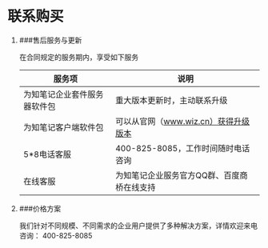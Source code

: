 # 联系购买

1. ###售后服务与更新

	在合同规定的服务期内，享受如下服务
	
	服务项 | 说明
	------|-----
	为知笔记企业套件服务器软件包| 重大版本更新时，主动联系升级
	为知笔记客户端软件包 | 可以从官网（www.wiz.cn）获得升级版本
	5*8电话客服| 400-825-8085，工作时间随时电话咨询
	在线客服| 为知笔记企业服务官方QQ群、百度商桥在线支持


1. ###价格方案
	
	我们针对不同规模、不同需求的企业用户提供了多种解决方案，详情欢迎来电咨询： 400-825-8085


	
